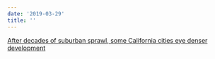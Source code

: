 ```yaml
---
date: '2019-03-29'
title: ''
---
```


[After decades of suburban sprawl, some California cities eye denser development](https://t.umblr.com/redirect?z=https%3A%2F%2Fwww.seattletimes.com%2Fbusiness%2Fafter-decades-of-suburban-sprawl-san-diego-eyes-big-shift-to-dense-development%2F&t=NDA5ZTY1Y2I3M2RhNDFjNWQ5MWI1MTQ1MzE5ZmM1MTVlZWU3MDMyMywzM2U1NmMyMTc1NDMxNmM0YWIwOTQxZmJjNTk0ZjEwNzdjZDgzNjkw)
